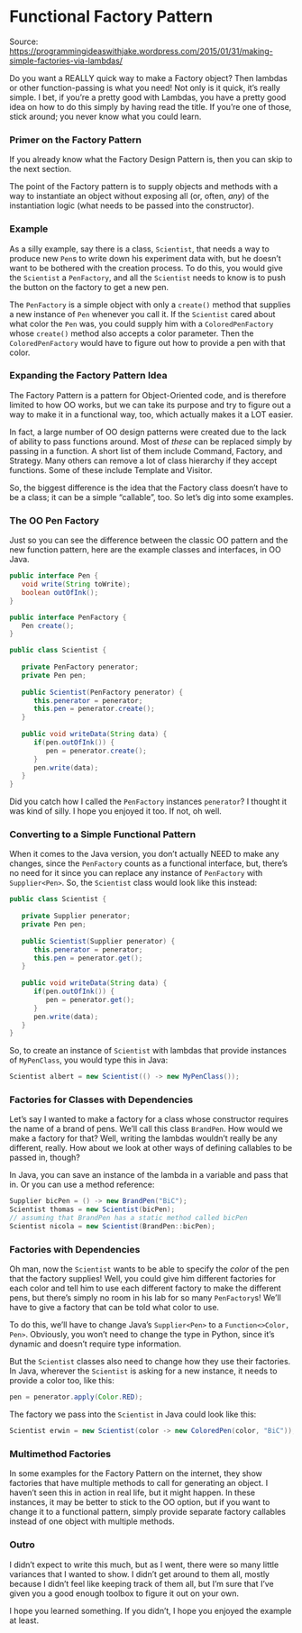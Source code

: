 # Functional Factory Pattern #

Source: https://programmingideaswithjake.wordpress.com/2015/01/31/making-simple-factories-via-lambdas/

Do you want a REALLY quick way to make a Factory object? 
Then lambdas or other function-passing is what you need! 
Not only is it quick, it’s really simple. I bet, if you’re a pretty good with Lambdas, 
you have a pretty good idea on how to do this simply by having read the title. 
If you’re one of those, stick around; you never know what you could learn.

### Primer on the Factory Pattern ###

If you already know what the Factory Design Pattern is, then you can skip to the next section.

The point of the Factory pattern is to supply objects and methods with a way 
to instantiate an object without exposing all (or, often, *any*) of 
the instantiation logic (what needs to be passed into the constructor).

### Example ###

As a silly example, say there is a class, `Scientist`, that needs a way to produce 
new `Pen`s to write down his experiment data with, but he doesn’t want to be bothered 
with the creation process. To do this, you would give the `Scientist` a `PenFactory`, 
and all the `Scientist` needs to know is to push the button on the factory to get a new pen.

The `PenFactory` is a simple object with only a `create()` method that supplies a 
new instance of `Pen` whenever you call it. If the `Scientist` cared about what 
color the `Pen` was, you could supply him with a `ColoredPenFactory` whose 
`create()` method also accepts a color parameter. 
Then the `ColoredPenFactory` would have to figure out how to provide a pen with that color.

### Expanding the Factory Pattern Idea ###

The Factory Pattern is a pattern for Object-Oriented code, and is therefore limited 
to how OO works, but we can take its purpose and try to figure out a way to make it 
in a functional way, too, which actually makes it a LOT easier.

In fact, a large number of OO design patterns were created due to the lack of ability 
to pass functions around. Most of *these* can be replaced simply by passing in a function. 
A short list of them include Command, Factory, and Strategy. Many others can remove 
a lot of class hierarchy if they accept functions. Some of these include Template and Visitor.

So, the biggest difference is the idea that the Factory class doesn’t have to be a class; 
it can be a simple “callable”, too. So let’s dig into some examples.

### The OO Pen Factory ###

Just so you can see the difference between the classic OO pattern and the new function pattern, 
here are the example classes and interfaces, in OO Java.

```java
public interface Pen {
   void write(String toWrite);
   boolean outOfInk();
}

public interface PenFactory {
   Pen create();
}

public class Scientist {
	
   private PenFactory penerator;
   private Pen pen;
	
   public Scientist(PenFactory penerator) {
      this.penerator = penerator;
      this.pen = penerator.create();
   }
	
   public void writeData(String data) {
      if(pen.outOfInk()) {
         pen = penerator.create();
      }
      pen.write(data);
   }
}
```

Did you catch how I called the `PenFactory` instances `penerator`? 
I thought it was kind of silly. I hope you enjoyed it too. If not, oh well.

### Converting to a Simple Functional Pattern ###

When it comes to the Java version, you don’t actually NEED to make any changes, 
since the `PenFactory` counts as a functional interface, but, there’s no need for 
it since you can replace any instance of `PenFactory` with `Supplier<Pen>`. 
So, the `Scientist` class would look like this instead:

```java
public class Scientist {
	
   private Supplier penerator;
   private Pen pen;
	
   public Scientist(Supplier penerator) {
      this.penerator = penerator;
      this.pen = penerator.get();
   }
	
   public void writeData(String data) {
      if(pen.outOfInk()) {
         pen = penerator.get();
      }
      pen.write(data);
   }
}
```

So, to create an instance of `Scientist` with lambdas that provide 
instances of `MyPenClass`, you would type this in Java:

```java
Scientist albert = new Scientist(() -> new MyPenClass());
```

### Factories for Classes with Dependencies ###

Let’s say I wanted to make a factory for a class whose constructor requires 
the name of a brand of pens. We’ll call this class `BrandPen`. 
How would we make a factory for that? Well, writing the lambdas wouldn’t
 really be any different, really. How about we look at other ways of 
 defining callables to be passed in, though?

In Java, you can save an instance of the lambda in a variable and pass that in. 
Or you can use a method reference:

```java
Supplier bicPen = () -> new BrandPen("BiC");
Scientist thomas = new Scientist(bicPen);
// assuming that BrandPen has a static method called bicPen
Scientist nicola = new Scientist(BrandPen::bicPen);
```

### Factories with Dependencies ###

Oh man, now the `Scientist` wants to be able to specify the *color* of
the pen that the factory supplies! Well, you could give him different factories 
for each color and tell him to use each different factory to make the different pens, 
but there’s simply no room in his lab for so many `PenFactory`s! We’ll have to give 
a factory that can be told what color to use.

To do this, we’ll have to change Java’s `Supplier<Pen>` to a `Function<>Color, Pen>`. 
Obviously, you won’t need to change the type in Python, since it’s dynamic and doesn’t require type information.

But the `Scientist` classes also need to change how they use their factories. 
In Java, wherever the `Scientist` is asking for a new instance, it needs to provide a color too, like this:

```java
pen = penerator.apply(Color.RED);
```

The factory we pass into the `Scientist` in Java could look like this:

```java
Scientist erwin = new Scientist(color -> new ColoredPen(color, "BiC"));
```

### Multimethod Factories ###

In some examples for the Factory Pattern on the internet, they show factories that 
have multiple methods to call for generating an object. 
I haven’t seen this in action in real life, but it might happen. 
In these instances, it may be better to stick to the OO option, but 
if you want to change it to a functional pattern, simply provide 
separate factory callables instead of one object with multiple methods.

### Outro ###

I didn’t expect to write this much, but as I went, there were so many 
little variances that I wanted to show. I didn’t get around to them all, 
mostly because I didn’t feel like keeping track of them all, but I’m sure that 
I’ve given you a good enough toolbox to figure it out on your own.

I hope you learned something. If you didn’t, I hope you enjoyed the example at least.

 
 
